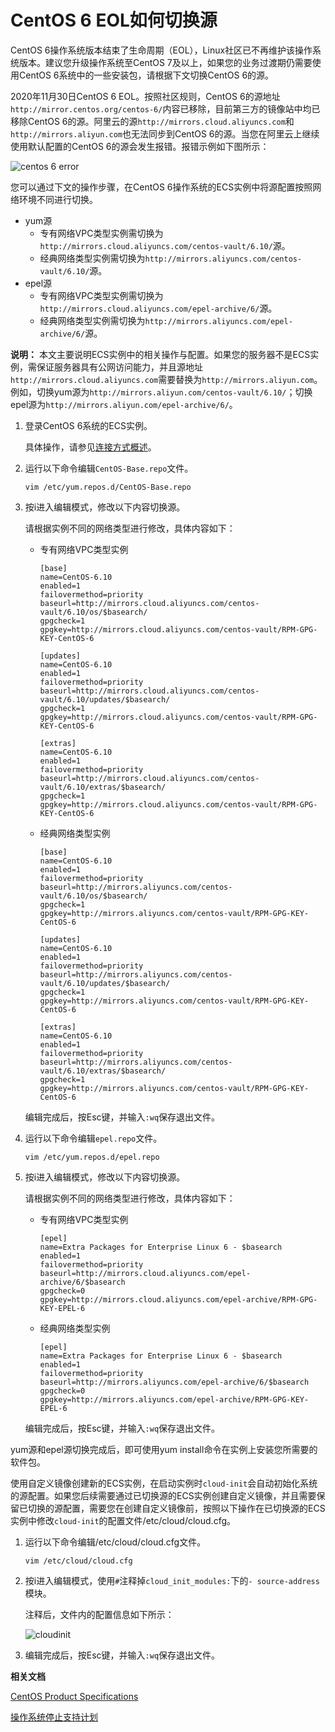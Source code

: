 # CentOS 6 EOL如何切换源

CentOS 6操作系统版本结束了生命周期（EOL），Linux社区已不再维护该操作系统版本。建议您升级操作系统至CentOS 7及以上，如果您的业务过渡期仍需要使用CentOS 6系统中的一些安装包，请根据下文切换CentOS 6的源。

2020年11月30日CentOS 6 EOL。按照社区规则，CentOS 6的源地址`http://mirror.centos.org/centos-6/`内容已移除，目前第三方的镜像站中均已移除CentOS 6的源。阿里云的源`http://mirrors.cloud.aliyuncs.com`和`http://mirrors.aliyun.com`也无法同步到CentOS 6的源。当您在阿里云上继续使用默认配置的CentOS 6的源会发生报错。报错示例如下图所示：

![centos 6 error](https://static-aliyun-doc.oss-accelerate.aliyuncs.com/assets/img/zh-CN/3368796061/p187588.png)

您可以通过下文的操作步骤，在CentOS 6操作系统的ECS实例中将源配置按照网络环境不同进行切换。

-   yum源
    -   专有网络VPC类型实例需切换为`http://mirrors.cloud.aliyuncs.com/centos-vault/6.10/`源。
    -   经典网络类型实例需切换为`http://mirrors.aliyuncs.com/centos-vault/6.10/`源。
-   epel源
    -   专有网络VPC类型实例需切换为`http://mirrors.cloud.aliyuncs.com/epel-archive/6/`源。
    -   经典网络类型实例需切换为`http://mirrors.aliyuncs.com/epel-archive/6/`源。

**说明：** 本文主要说明ECS实例中的相关操作与配置。如果您的服务器不是ECS实例，需保证服务器具有公网访问能力，并且源地址`http://mirrors.cloud.aliyuncs.com`需要替换为`http://mirrors.aliyun.com`。例如，切换yum源为`http://mirrors.aliyun.com/centos-vault/6.10/`；切换epel源为`http://mirrors.aliyun.com/epel-archive/6/`。

1.  登录CentOS 6系统的ECS实例。

    具体操作，请参见[连接方式概述](/cn.zh-CN/实例/连接实例/连接方式概述.md)。

2.  运行以下命令编辑`CentOS-Base.repo`文件。

    ```
    vim /etc/yum.repos.d/CentOS-Base.repo 
    ```

3.  按i进入编辑模式，修改以下内容切换源。

    请根据实例不同的网络类型进行修改，具体内容如下：

    -   专有网络VPC类型实例

        ```
        [base]
        name=CentOS-6.10
        enabled=1
        failovermethod=priority
        baseurl=http://mirrors.cloud.aliyuncs.com/centos-vault/6.10/os/$basearch/
        gpgcheck=1
        gpgkey=http://mirrors.cloud.aliyuncs.com/centos-vault/RPM-GPG-KEY-CentOS-6
        
        [updates]
        name=CentOS-6.10
        enabled=1
        failovermethod=priority
        baseurl=http://mirrors.cloud.aliyuncs.com/centos-vault/6.10/updates/$basearch/
        gpgcheck=1
        gpgkey=http://mirrors.cloud.aliyuncs.com/centos-vault/RPM-GPG-KEY-CentOS-6
        
        [extras]
        name=CentOS-6.10
        enabled=1
        failovermethod=priority
        baseurl=http://mirrors.cloud.aliyuncs.com/centos-vault/6.10/extras/$basearch/
        gpgcheck=1
        gpgkey=http://mirrors.cloud.aliyuncs.com/centos-vault/RPM-GPG-KEY-CentOS-6
        ```

    -   经典网络类型实例

        ```
        [base]
        name=CentOS-6.10
        enabled=1
        failovermethod=priority
        baseurl=http://mirrors.aliyuncs.com/centos-vault/6.10/os/$basearch/
        gpgcheck=1
        gpgkey=http://mirrors.aliyuncs.com/centos-vault/RPM-GPG-KEY-CentOS-6
        
        [updates]
        name=CentOS-6.10
        enabled=1
        failovermethod=priority
        baseurl=http://mirrors.aliyuncs.com/centos-vault/6.10/updates/$basearch/
        gpgcheck=1
        gpgkey=http://mirrors.aliyuncs.com/centos-vault/RPM-GPG-KEY-CentOS-6
        
        [extras]
        name=CentOS-6.10
        enabled=1
        failovermethod=priority
        baseurl=http://mirrors.aliyuncs.com/centos-vault/6.10/extras/$basearch/
        gpgcheck=1
        gpgkey=http://mirrors.aliyuncs.com/centos-vault/RPM-GPG-KEY-CentOS-6
        ```

    编辑完成后，按Esc键，并输入`:wq`保存退出文件。

4.  运行以下命令编辑`epel.repo`文件。

    ```
    vim /etc/yum.repos.d/epel.repo
    ```

5.  按i进入编辑模式，修改以下内容切换源。

    请根据实例不同的网络类型进行修改，具体内容如下：

    -   专有网络VPC类型实例

        ```
        [epel]
        name=Extra Packages for Enterprise Linux 6 - $basearch
        enabled=1
        failovermethod=priority
        baseurl=http://mirrors.cloud.aliyuncs.com/epel-archive/6/$basearch
        gpgcheck=0
        gpgkey=http://mirrors.cloud.aliyuncs.com/epel-archive/RPM-GPG-KEY-EPEL-6
        ```

    -   经典网络类型实例

        ```
        [epel]
        name=Extra Packages for Enterprise Linux 6 - $basearch
        enabled=1
        failovermethod=priority
        baseurl=http://mirrors.aliyuncs.com/epel-archive/6/$basearch
        gpgcheck=0
        gpgkey=http://mirrors.aliyuncs.com/epel-archive/RPM-GPG-KEY-EPEL-6
        ```

    编辑完成后，按Esc键，并输入`:wq`保存退出文件。


yum源和epel源切换完成后，即可使用yum install命令在实例上安装您所需要的软件包。

使用自定义镜像创建新的ECS实例，在启动实例时`cloud-init`会自动初始化系统的源配置。如果您后续需要通过已切换源的ECS实例创建自定义镜像，并且需要保留已切换的源配置，需要您在创建自定义镜像前，按照以下操作在已切换源的ECS实例中修改`cloud-init`的配置文件/etc/cloud/cloud.cfg。

1.  运行以下命令编辑/etc/cloud/cloud.cfg文件。

    ```
    vim /etc/cloud/cloud.cfg
    ```

2.  按i进入编辑模式，使用`#`注释掉`cloud_init_modules:`下的`- source-address`模块。

    注释后，文件内的配置信息如下所示：

    ![cloudinit](https://static-aliyun-doc.oss-accelerate.aliyuncs.com/assets/img/zh-CN/3492234161/p243823.png)

3.  编辑完成后，按Esc键，并输入`:wq`保存退出文件。

**相关文档**  


[CentOS Product Specifications](https://wiki.centos.org/About/Product)

[操作系统停止支持计划](/cn.zh-CN/镜像/操作系统停止支持计划.md)


